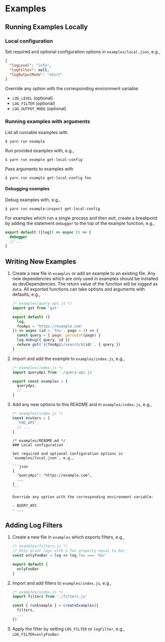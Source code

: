 # Examples

## Running Examples Locally

### Local configuration

Set required and optional configuration options in `examples/local.json`, e.g.,

```json
{
  "logLevel": "info",
  "logFilter": null,
  "logOutputMode": "short"
}
```

Override any option with the corresponding environment variable:

- `LOG_LEVEL` (optional)
- `LOG_FILTER` (optional)
- `LOG_OUTPUT_MODE` (optional)

### Running examples with arguments

List all runnable examples with

```
$ yarn run example
```

Run provided examples with, e.g.,

```
$ yarn run example get-local-config
```

Pass arguments to examples with

```
$ yarn run example get-local-config foo
```

#### Debugging examples

Debug examples with, e.g.,

```
$ yarn run example:inspect get-local-config
```

For examples which run a single process and then exit,
create a breakpoint by adding the statement `debugger`
to the top of the example function, e.g.,

```js
export default ({log}) => async () => {
  debugger
  // ...
}
```

## Writing New Examples

1. Create a new file in `examples` or add an example to an existing file.
   Any new dependencies which are only used
   in examples should be installed as devDependencies.
   The return value of the function will be logged as `data`.
   All exported functions can take options and arguments with defaults, e.g.,
   ```js
   /* examples/query-api.js */
   import got from 'got'

   export default ({
     log,
     fooApi = 'https://example.com'
   }) => async (id = 'foo', page = 1) => {
     const query = { page: parseInt(page) }
     log.debug({ query, id })
     return got(`${fooApi}/search/${id}`, { query })
   }
   ```
2. Import and add the example to `examples/index.js`, e.g.,
   ```js
   /* examples/index.js */
   import queryApi from './query-api.js'

   export const examples = {
     queryApi,
     // ...
   }
   ```
3. Add any new options to this README and in `examples/index.js`, e.g.,
   ```js
   /* examples/index.js */
   const envVars = [
     'FOO_API',
     // ...
   ]
   ```
   ````
   /* examples/README.md */
   ### Local configuration

   Set required and optional configuration options in `examples/local.json`, e.g.,

   ```json
   {
     "queryApi": "https://example.com",
     ...
   }
   ```

   Override any option with the corresponding environment variable:

   - QUERY_API
   - ...
   ````

## Adding Log Filters

1. Create a new file in `examples` which exports filters, e.g.,
   ```js
   /* examples/filters.js */
   // Only print logs with a foo property equal to bar.
   const onlyFooBar = log => log.foo === 'bar'

   export default {
     onlyFooBar
   }
   ```
2. Import and add filters to `examples/index.js`, e.g.,
   ```js
   /* examples/index.js */
   import filters from './filters.js'

   const { runExample } = createExamples({
     filters,
     ...
   })
   ```
3. Apply the filter by setting `LOG_FILTER` or `logFilter`,
   e.g., `LOG_FILTER=onlyFooBar`.
